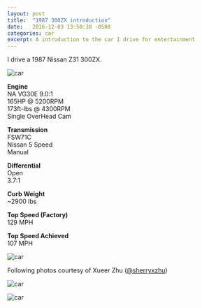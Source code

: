 ```yaml
---
layout: post
title:  "1987 300ZX introduction"
date:   2016-12-03 13:50:38 -0500
categories: car
excerpt: A introduction to the car I drive for entertainment  
---
```





I drive a 1987 Nissan Z31 300ZX.


![car]({{site.url}}/assets/car/car.JPG)


**Engine**  
NA VG30E 9.0:1  
165HP @ 5200RPM   
173ft-lbs @ 4300RPM  
Single OverHead Cam  

**Transmission**  
FSW71C  
Nissan 5 Speed  
Manual  

**Differential**  
Open  
3.7:1   

**Curb Weight**  
~2900 lbs  

**Top Speed (Factory)**  
129 MPH  

**Top Speed Achieved**  
107 MPH  


![car]({{site.url}}/assets/car/car2.jpg)


Following photos courtesy of Xueer Zhu ([@sherryxzhu][xueer])

![car]({{site.url}}/assets/car/car3.JPG)

![car]({{site.url}}/assets/car/car4.JPG)



[drive]:https://drive.google.com/drive/folders/0B8N1iKoxiWFLZTJfTjB2eGpJMWM?usp=sharing

[xueer]: https://github.com/sherryxzhu
